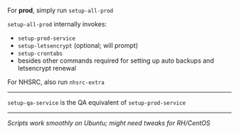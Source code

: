 For **prod**, simply run `setup-all-prod`

`setup-all-prod` internally invokes:
* `setup-prod-service` 
* `setup-letsencrypt` (optional; will prompt) 
* `setup-crontabs` 
* besides other commands required for setting up auto backups and letsencrypt renewal

For NHSRC, also run `nhsrc-extra`

---
`setup-qa-service` is the QA equivalent of `setup-prod-service`

---

*Scripts work smoothly on Ubuntu; 
might need tweaks for RH/CentOS*
